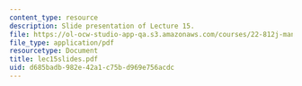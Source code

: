 ```yaml
---
content_type: resource
description: Slide presentation of Lecture 15.
file: https://ol-ocw-studio-app-qa.s3.amazonaws.com/courses/22-812j-managing-nuclear-technology-spring-2004/d685badb982e42a1c75bd969e756acdc_lec15slides.pdf
file_type: application/pdf
resourcetype: Document
title: lec15slides.pdf
uid: d685badb-982e-42a1-c75b-d969e756acdc
---
```

